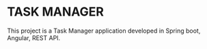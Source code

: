 # TASK MANAGER

This project is a Task Manager application developed in Spring boot, Angular, REST API.
